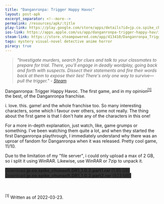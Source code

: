 ```yaml
---
title: "Danganronpa: Trigger Happy Havoc"
layout: post-apk
excerpt_separator: <!--more-->
permalink: /resources/apk/:title
play-link: https://play.google.com/store/apps/details?id=jp.co.spike_chunsoft.DR1
ios-link: https://apps.apple.com/us/app/danganronpa-trigger-happy-hav/id1502232038
steam-link: https://store.steampowered.com/app/413410/Danganronpa_Trigger_Happy_Havoc/
tags: mystery visual-novel detective anime horror
piracy: true
---
```


> _"Investigate murders, search for clues and talk to your classmates to prepare for trial. There, you'll engage in deadly wordplay, going back and forth with suspects. Dissect their statements and fire their words back at them to expose their lies! There's only one way to survive—pull the trigger." - <a href="https://store.steampowered.com/app/413410/Danganronpa_Trigger_Happy_Havoc/" target="_blank">Steam</a>_

Danganronpa: Trigger Happy Havoc. The first game, and in my opinion<sup><a href="#1">[1]</a></sup> the best, of the Danganronpa franchise.

i. love. this. game! and the whole franchise too. So many interesting characters, some which i favour over others, some not really. The thing about the first game is that I don't hate any of the characters in this one!

For a more in-depth explanation, just watch, like, game grumps or something. I've been watching them quite a lot, and when they started the first Danganronpa playthrough, I immediately understand why there was an uproar of fandom for Danganronpa when it was released. Pretty cool game, 11/10.

Due to the limitation of my "file server", i could only upload a max of 2 GB, so i split it using WinRAR. Likewise, use WinRAR or 7zip to unpack it.

<div class="text-center">
    <a class="btn btn-dark btn-block w-100" onclick='apk("jp.co.spike_chunsoft.DR1_1.0.2.part1.rar")' target="_blank" style="text-decoration: none; background-color: #333;"> Download <b>jp.co.spike_chunsoft.DR1_1.0.2.part1.rar</b> (1.95 GB)</a><br>
    <a class="btn btn-dark btn-block w-100" onclick='apk("jp.co.spike_chunsoft.DR1_1.0.2.part2.rar")' target="_blank" style="text-decoration: none; background-color: #333;"> Download <b>jp.co.spike_chunsoft.DR1_1.0.2.part2.rar</b> (823 MB)</a>
</div>
<br>
<br>
<br>
<sup id="1">[1]</sup> Written as of <span class="timestamp">2022-03-23</span>.